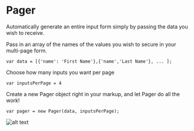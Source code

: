# Pager
Automatically generate an entire input form simply by passing the data you wish to receive. 

Pass in an array of the names of the values you wish to secure in your multi-page form.

```var data = [{'name': 'First Name'},{'name','Last Name'}, ... ];```

Choose how many inputs you want per page

```var inputsPerPage = 4```

Create a new Pager object right in your markup, and let Pager do all the work!

```var pager = new Pager(data, inputsPerPage);```

![alt text](https://github.com/Logicium/Pager/blob/master/Pager/PagerDemo.PNG "Pager Demo image")
